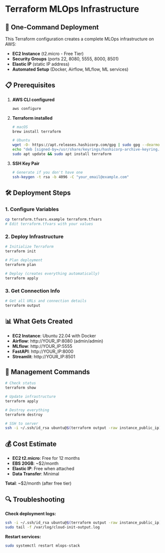 # Terraform MLOps Infrastructure

## 🚀 One-Command Deployment

This Terraform configuration creates a complete MLOps infrastructure on AWS:

- **EC2 Instance** (t2.micro - Free Tier)
- **Security Groups** (ports 22, 8080, 5555, 8000, 8501)
- **Elastic IP** (static IP address)
- **Automated Setup** (Docker, Airflow, MLflow, ML services)

## 📋 Prerequisites

1. **AWS CLI configured**
   ```bash
   aws configure
   ```

2. **Terraform installed**
   ```bash
   # macOS
   brew install terraform
   
   # Ubuntu
   wget -O- https://apt.releases.hashicorp.com/gpg | sudo gpg --dearmor -o /usr/share/keyrings/hashicorp-archive-keyring.gpg
   echo "deb [signed-by=/usr/share/keyrings/hashicorp-archive-keyring.gpg] https://apt.releases.hashicorp.com $(lsb_release -cs) main" | sudo tee /etc/apt/sources.list.d/hashicorp.list
   sudo apt update && sudo apt install terraform
   ```

3. **SSH Key Pair**
   ```bash
   # Generate if you don't have one
   ssh-keygen -t rsa -b 4096 -C "your_email@example.com"
   ```

## 🛠️ Deployment Steps

### 1. Configure Variables
```bash
cp terraform.tfvars.example terraform.tfvars
# Edit terraform.tfvars with your values
```

### 2. Deploy Infrastructure
```bash
# Initialize Terraform
terraform init

# Plan deployment
terraform plan

# Deploy (creates everything automatically)
terraform apply
```

### 3. Get Connection Info
```bash
# Get all URLs and connection details
terraform output
```

## 📊 What Gets Created

- **EC2 Instance**: Ubuntu 22.04 with Docker
- **Airflow**: http://YOUR_IP:8080 (admin/admin)
- **MLflow**: http://YOUR_IP:5555
- **FastAPI**: http://YOUR_IP:8000
- **Streamlit**: http://YOUR_IP:8501

## 🔧 Management Commands

```bash
# Check status
terraform show

# Update infrastructure
terraform apply

# Destroy everything
terraform destroy

# SSH to server
ssh -i ~/.ssh/id_rsa ubuntu@$(terraform output -raw instance_public_ip)
```

## 💰 Cost Estimate

- **EC2 t2.micro**: Free for 12 months
- **EBS 20GB**: ~$2/month
- **Elastic IP**: Free when attached
- **Data Transfer**: Minimal

**Total**: ~$2/month (after free tier)

## 🔍 Troubleshooting

**Check deployment logs:**
```bash
ssh -i ~/.ssh/id_rsa ubuntu@$(terraform output -raw instance_public_ip)
sudo tail -f /var/log/cloud-init-output.log
```

**Restart services:**
```bash
sudo systemctl restart mlops-stack
```